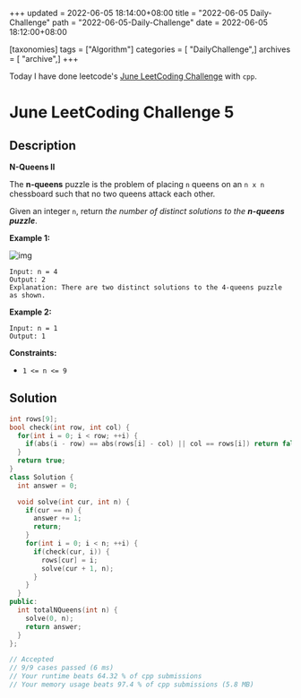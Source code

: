 +++
updated = 2022-06-05 18:14:00+08:00
title = "2022-06-05 Daily-Challenge"
path = "2022-06-05-Daily-Challenge"
date = 2022-06-05 18:12:00+08:00

[taxonomies]
tags = ["Algorithm"]
categories = [ "DailyChallenge",]
archives = [ "archive",]
+++

Today I have done leetcode's [June LeetCoding Challenge](https://leetcode.com/problems/n-queens-ii/) with `cpp`.

<!-- more -->

# June LeetCoding Challenge 5

## Description

**N-Queens II**

The **n-queens** puzzle is the problem of placing `n` queens on an `n x n` chessboard such that no two queens attack each other.

Given an integer `n`, return *the number of distinct solutions to the **n-queens puzzle***.

 

**Example 1:**

![img](https://assets.leetcode.com/uploads/2020/11/13/queens.jpg)

```
Input: n = 4
Output: 2
Explanation: There are two distinct solutions to the 4-queens puzzle as shown.
```

**Example 2:**

```
Input: n = 1
Output: 1
```

 

**Constraints:**

- `1 <= n <= 9`

## Solution

``` cpp
int rows[9];
bool check(int row, int col) {
  for(int i = 0; i < row; ++i) {
    if(abs(i - row) == abs(rows[i] - col) || col == rows[i]) return false;
  }
  return true;
}
class Solution {
  int answer = 0;

  void solve(int cur, int n) {
    if(cur == n) {
      answer += 1;
      return;
    }
    for(int i = 0; i < n; ++i) {
      if(check(cur, i)) {
        rows[cur] = i;
        solve(cur + 1, n);
      }
    }
  }
public:
  int totalNQueens(int n) {
    solve(0, n);
    return answer;
  }
};

// Accepted
// 9/9 cases passed (6 ms)
// Your runtime beats 64.32 % of cpp submissions
// Your memory usage beats 97.4 % of cpp submissions (5.8 MB)
```
